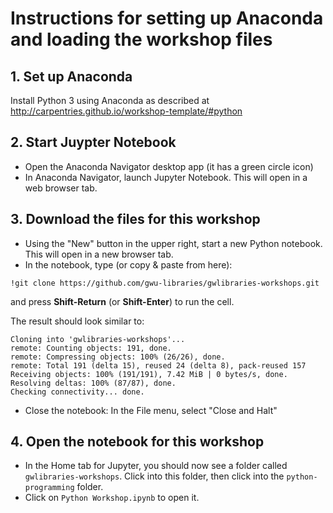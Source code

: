 # Instructions for setting up Anaconda and loading the workshop files

## 1. Set up Anaconda

Install Python 3 using Anaconda as described at http://carpentries.github.io/workshop-template/#python

## 2. Start Juypter Notebook

* Open the Anaconda Navigator desktop app (it has a green circle icon)
* In Anaconda Navigator, launch Jupyter Notebook.  This will open in a web browser tab.

## 3. Download the files for this workshop 

* Using the "New" button in the upper right, start a new Python notebook.  This will open in a new browser tab.
* In the notebook, type (or copy & paste from here):

`!git clone https://github.com/gwu-libraries/gwlibraries-workshops.git`

and press **Shift-Return** (or **Shift-Enter**) to run the cell.

The result should look similar to:
```
Cloning into 'gwlibraries-workshops'...
remote: Counting objects: 191, done.
remote: Compressing objects: 100% (26/26), done.
remote: Total 191 (delta 15), reused 24 (delta 8), pack-reused 157
Receiving objects: 100% (191/191), 7.42 MiB | 0 bytes/s, done.
Resolving deltas: 100% (87/87), done.
Checking connectivity... done.
```

* Close the notebook: In the File menu, select "Close and Halt"

## 4. Open the notebook for this workshop

* In the Home tab for Jupyter, you should now see a folder called `gwlibraries-workshops`.  Click into this folder, then click into the `python-programming` folder.
* Click on `Python Workshop.ipynb` to open it.


